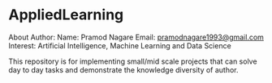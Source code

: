# AppliedLearning

About Author:
Name: Pramod Nagare
Email: pramodnagare1993@gmail.com
Interest: Artificial Intelligence, Machine Learning and Data Science

This repository is for implementing small/mid scale projects that can solve day to day tasks and demonstrate the knowledge diversity of author.
